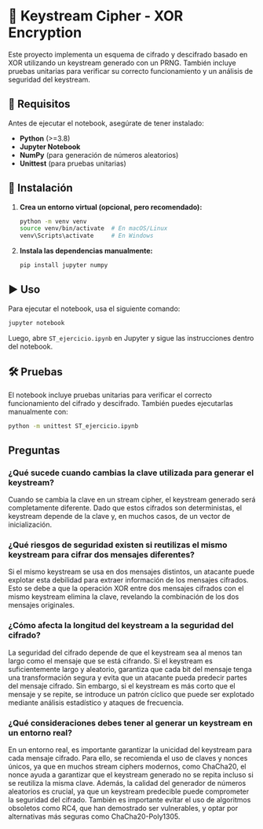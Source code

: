 # 🔐 Keystream Cipher - XOR Encryption  

Este proyecto implementa un esquema de cifrado y descifrado basado en XOR utilizando un keystream generado con un PRNG. También incluye pruebas unitarias para verificar su correcto funcionamiento y un análisis de seguridad del keystream.  

## 📜 Requisitos  

Antes de ejecutar el notebook, asegúrate de tener instalado:  

- **Python** (>=3.8)  
- **Jupyter Notebook**  
- **NumPy** (para generación de números aleatorios)  
- **Unittest** (para pruebas unitarias)  

## 🚀 Instalación   

1. **Crea un entorno virtual (opcional, pero recomendado):**  
   ```bash
   python -m venv venv
   source venv/bin/activate  # En macOS/Linux
   venv\Scripts\activate     # En Windows
   ```  

2. **Instala las dependencias manualmente:**  
   ```bash
   pip install jupyter numpy
   ```  

## ▶️ Uso  

Para ejecutar el notebook, usa el siguiente comando:  
```bash
jupyter notebook
```  
Luego, abre `ST_ejercicio.ipynb` en Jupyter y sigue las instrucciones dentro del notebook.  

## 🛠 Pruebas  

El notebook incluye pruebas unitarias para verificar el correcto funcionamiento del cifrado y descifrado. También puedes ejecutarlas manualmente con:  
```bash
python -m unittest ST_ejercicio.ipynb
```  

## Preguntas

### ¿Qué sucede cuando cambias la clave utilizada para generar el keystream?

Cuando se cambia la clave en un stream cipher, el keystream generado será completamente diferente. Dado que estos cifrados son deterministas, el keystream depende de la clave y, en muchos casos, de un vector de inicialización.

### ¿Qué riesgos de seguridad existen si reutilizas el mismo keystream para cifrar dos mensajes diferentes?

Si el mismo keystream se usa en dos mensajes distintos, un atacante puede explotar esta debilidad para extraer información de los mensajes cifrados. Esto se debe a que la operación XOR entre dos mensajes cifrados con el mismo keystream elimina la clave, revelando la combinación de los dos mensajes originales.

### ¿Cómo afecta la longitud del keystream a la seguridad del cifrado?

La seguridad del cifrado depende de que el keystream sea al menos tan largo como el mensaje que se está cifrando. Si el keystream es suficientemente largo y aleatorio, garantiza que cada bit del mensaje tenga una transformación segura y evita que un atacante pueda predecir partes del mensaje cifrado. Sin embargo, si el keystream es más corto que el mensaje y se repite, se introduce un patrón cíclico que puede ser explotado mediante análisis estadístico y ataques de frecuencia.

### ¿Qué consideraciones debes tener al generar un keystream en un entorno real?

En un entorno real, es importante garantizar la unicidad del keystream para cada mensaje cifrado. Para ello, se recomienda el uso de claves y nonces únicos, ya que en muchos stream ciphers modernos, como ChaCha20, el nonce ayuda a garantizar que el keystream generado no se repita incluso si se reutiliza la misma clave. Además, la calidad del generador de números aleatorios es crucial, ya que un keystream predecible puede comprometer la seguridad del cifrado. También es importante evitar el uso de algoritmos obsoletos como RC4, que han demostrado ser vulnerables, y optar por alternativas más seguras como ChaCha20-Poly1305.
